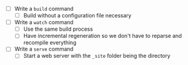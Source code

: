 - [ ] Write a `build` command
    - [ ] Build without a configuration file necessary
- [ ] Write a `watch` command
    - [ ] Use the same build process
    - [ ] Have incremental regeneration so we don't have to reparse and recompile everything
- [ ] Write a `serve` command
    - [ ] Start a web server with the `_site` folder being the directory
